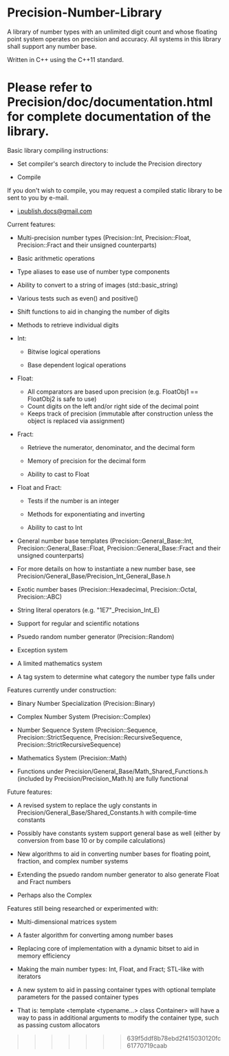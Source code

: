 Precision-Number-Library
========================

A library of number types with an unlimited digit count and whose floating point system operates on precision and accuracy. All systems in this library shall support any number base.


Written in C++ using the C++11 standard.

Please refer to Precision/doc/documentation.html for complete documentation of the library.
=======

Basic library compiling instructions:

- Set compiler's search directory to include the Precision directory

- Compile

If you don't wish to compile, you may request a compiled static library to be sent to you by e-mail.

- i.publish.docs@gmail.com


Current features:

- Multi-precision number types (Precision::Int, Precision::Float, Precision::Fract and their unsigned counterparts)

 - Basic arithmetic operations

 - Type aliases to ease use of number type components

 - Ability to convert to a string of images (std::basic_string<CharT>)

 - Various tests such as even() and positive()

 - Shift functions to aid in changing the number of digits

 - Methods to retrieve individual digits

 - Int:

   - Bitwise logical operations

   - Base dependent logical operations

 - Float:
   - All comparators are based upon precision (e.g. FloatObj1 == FloatObj2 is safe to use)
   - Count digits on the left and/or right side of the decimal point
   - Keeps track of precision (immutable after construction unless the object is replaced via assignment)

 - Fract:

   - Retrieve the numerator, denominator, and the decimal form

   - Memory of precision for the decimal form

   - Ability to cast to Float

 - Float and Fract:

   - Tests if the number is an integer

   - Methods for exponentiating and inverting

   - Ability to cast to Int

- General number base templates (Precision::General_Base::Int, Precision::General_Base::Float, Precision::General_Base::Fract and their unsigned counterparts)

 - For more details on how to instantiate a new number base, see Precision/General_Base/Precision_Int_General_Base.h

- Exotic number bases (Precision::Hexadecimal, Precision::Octal, Precision::ABC)

- String literal operators (e.g. "1E7"_Precision_Int_E)

 - Support for regular and scientific notations

- Psuedo random number generator (Precision::Random)

- Exception system

- A limited mathematics system

- A tag system to determine what category the number type falls under


Features currently under construction:

- Binary Number Specialization (Precision::Binary)

- Complex Number System (Precision::Complex)

- Number Sequence System (Precision::Sequence, Precision::StrictSequence, Precision::RecursiveSequence, Precision::StrictRecursiveSequence)

- Mathematics System (Precision::Math)

 - Functions under Precision/General_Base/Math_Shared_Functions.h (included by Precision/Precision_Math.h) are fully functional


Future features:

- A revised system to replace the ugly constants in Precision/General_Base/Shared_Constants.h with compile-time constants

 - Possibly have constants system support general base as well (either by conversion from base 10 or by compile calculations)

- New algorithms to aid in converting number bases for floating point, fraction, and complex number systems

- Extending the psuedo random number generator to also generate Float and Fract numbers

 - Perhaps also the Complex


Features still being researched or experimented with:

- Multi-dimensional matrices system

- A faster algorithm for converting among number bases

- Replacing core of implementation with a dynamic bitset to aid in memory efficiency

- Making the main number types: Int, Float, and Fract; STL-like with iterators

- A new system to aid in passing container types with optional template parameters for the passed container types
 - That is: template <template <typename...> class Container> will have a way to pass in additional arguments to modify the container type, such as passing custom allocators
>>>>>>> 639f5ddf8b78ebd2f415030120fc61770719caab
